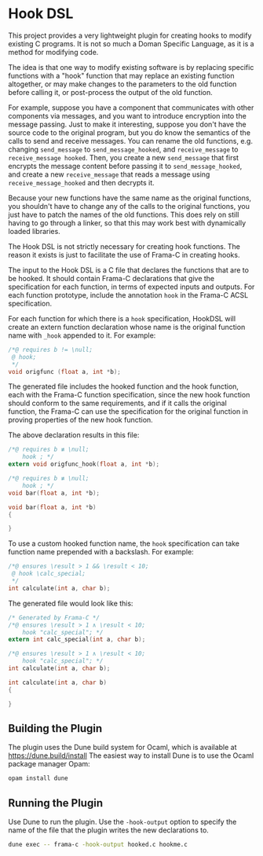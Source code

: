 # Hook DSL

This project provides a very lightweight plugin for creating hooks to modify
existing C programs. It is not so much a Doman Specific Language, as it is
a method for modifying code.

The idea is that one way to modify existing software is by replacing
specific functions with a "hook" function that may replace an existing
function altogether, or may make changes to the parameters to the old
function before calling it, or post-process the output of the old
function.

For example, suppose you have a component that communicates with other
components via messages, and you want to introduce encryption into the
message passing. Just to make it interesting, suppose you don't have
the source code to the original program, but you do know the semantics
of the calls to send and receive messages. You can rename the old
functions, e.g. changing `send_message` to `send_message_hooked`, and
`receive_message` to `receive_message hooked`. Then, you create
a new `send_message` that first encrypts the message content before
passing it to `send_message_hooked`, and create a new `receive_message`
that reads a message using `receive_message_hooked` and then decrypts it.

Because your new functions have the same name as the original functions,
you shouldn't have to change any of the calls to the original functions, you
just have to patch the names of the old functions. This does rely on still having
to go through a linker, so that this may work best with dynamically loaded libraries.

The Hook DSL is not strictly necessary for creating hook functions. The reason
it exists is just to facilitate the use of Frama-C in creating hooks.

The input to the Hook DSL is a C file that declares the functions that are
to be hooked. It should contain Frama-C declarations that give the specification
for each function, in terms of expected inputs and outputs. For each function
prototype, include the annotation `hook` in the Frama-C ACSL specification.

For each function for which there is a `hook` specification, HookDSL will create
an extern function declaration whose name is the original function name with
`_hook` appended to it. For example:

```C
/*@ requires b != \null;
 @ hook;
 */
void origfunc (float a, int *b);
```

The generated file includes the hooked function and the hook function, each
with the Frama-C function specification, since the new hook function should
conform to the same requirements, and if it calls the original function,
the Frama-C can use the specification for the original function in proving
properties of the new hook function.

The above declaration results in this file:

```C
/*@ requires b ≢ \null;
    hook ; */
extern void origfunc_hook(float a, int *b);

/*@ requires b ≢ \null;
    hook ; */
void bar(float a, int *b);

void bar(float a, int *b)
{

}
```

To use a custom hooked function name, the `hook`
specification can take function name prepended with a backslash. For example:

```C
/*@ ensures \result > 1 && \result < 10;
 @ hook \calc_special;
 */
int calculate(int a, char b);
```

The generated file would look like this:

```C
/* Generated by Frama-C */
/*@ ensures \result > 1 ∧ \result < 10;
    hook "calc_special"; */
extern int calc_special(int a, char b);

/*@ ensures \result > 1 ∧ \result < 10;
    hook "calc_special"; */
int calculate(int a, char b);

int calculate(int a, char b)
{

}
```

## Building the Plugin

The plugin uses the Dune build system for Ocaml, which is available at https://dune.build/install
The easiest way to install Dune is to use the Ocaml package manager Opam:

```sh
opam install dune
```

## Running the Plugin

Use Dune to run the plugin. Use the `-hook-output` option to specify the name of the file that
the plugin writes the new declarations to.

```sh
dune exec -- frama-c -hook-output hooked.c hookme.c
```
